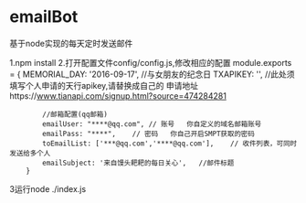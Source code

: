 # emailBot
基于node实现的每天定时发送邮件



1.npm install
2.打开配置文件config/config.js,修改相应的配置
        module.exports = {
            MEMORIAL_DAY: '2016-09-17',  //与女朋友的纪念日
            TXAPIKEY: '', //此处须填写个人申请的天行apikey,请替换成自己的 申请地址https://www.tianapi.com/signup.html?source=474284281

            //邮箱配置(qq邮箱)
            emailUser: "****@qq.com", // 账号   你自定义的域名邮箱账号
            emailPass: "****",    // 密码   你自己开启SMPT获取的密码
            toEmailList: ['***@qq.com','****@qq.com'],    // 收件列表，可同时发送给多个人
            emailSubject: '来自馒头耙耙的每日关心',   //邮件标题
        }
 3运行node ./index.js

